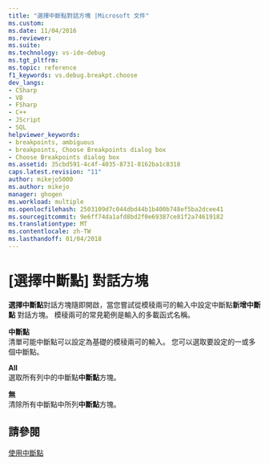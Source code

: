 ```yaml
---
title: "選擇中斷點對話方塊 |Microsoft 文件"
ms.custom: 
ms.date: 11/04/2016
ms.reviewer: 
ms.suite: 
ms.technology: vs-ide-debug
ms.tgt_pltfrm: 
ms.topic: reference
f1_keywords: vs.debug.breakpt.choose
dev_langs:
- CSharp
- VB
- FSharp
- C++
- JScript
- SQL
helpviewer_keywords:
- breakpoints, ambiguous
- breakpoints, Choose Breakpoints dialog box
- Choose Breakpoints dialog box
ms.assetid: 35cbd591-4c4f-4035-8731-8162ba1c8318
caps.latest.revision: "11"
author: mikejo5000
ms.author: mikejo
manager: ghogen
ms.workload: multiple
ms.openlocfilehash: 2503109d7c044dbd44b1b400b748ef5ba2dcee41
ms.sourcegitcommit: 9e6ff74da1afd8bd2f0e69387ce81f2a74619182
ms.translationtype: MT
ms.contentlocale: zh-TW
ms.lasthandoff: 01/04/2018
---
```

# <a name="choose-breakpoints-dialog-box"></a>[選擇中斷點] 對話方塊
**選擇中斷點**對話方塊隨即開啟，當您嘗試從模稜兩可的輸入中設定中斷點**新增中斷點** 對話方塊。 模稜兩可的常見範例是輸入的多載函式名稱。  
  
 **中斷點**  
 清單可能中斷點可以設定為基礎的模稜兩可的輸入。 您可以選取要設定的一或多個中斷點。  
  
 **All**  
 選取所有列中的中斷點**中斷點**方塊。  
  
 **無**  
 清除所有中斷點中所列**中斷點**方塊。  
  
## <a name="see-also"></a>請參閱  
 [使用中斷點](../debugger/using-breakpoints.md)